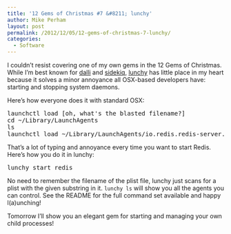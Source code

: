 ```yaml
---
title: '12 Gems of Christmas #7 &#8211; lunchy'
author: Mike Perham
layout: post
permalink: /2012/12/05/12-gems-of-christmas-7-lunchy/
categories:
  - Software
---
```

I couldn&#8217;t resist covering one of my own gems in the 12 Gems of Christmas. While I&#8217;m best known for [dalli][1] and [sidekiq][2], [lunchy][3] has little place in my heart because it solves a minor annoyance all OSX-based developers have: starting and stopping system daemons.

Here&#8217;s how everyone does it with standard OSX:

<pre lang="sh">launchctl load [oh, what's the blasted filename?]
cd ~/Library/LaunchAgents
ls
launchctl load ~/Library/LaunchAgents/io.redis.redis-server.plist
</pre>

That&#8217;s a lot of typing and annoyance every time you want to start Redis. Here&#8217;s how you do it in lunchy:

<pre lang="sh">lunchy start redis
</pre>

No need to remember the filename of the plist file, lunchy just scans for a plist with the given substring in it. `lunchy ls` will show you all the agents you can control. See the README for the full command set available and happy l(a)unching!

Tomorrow I&#8217;ll show you an elegant gem for starting and managing your own child processes!

 [1]: https://github.com/mperham/dalli
 [2]: http://sidekiq.org
 [3]: https://github.com/mperham/lunchy